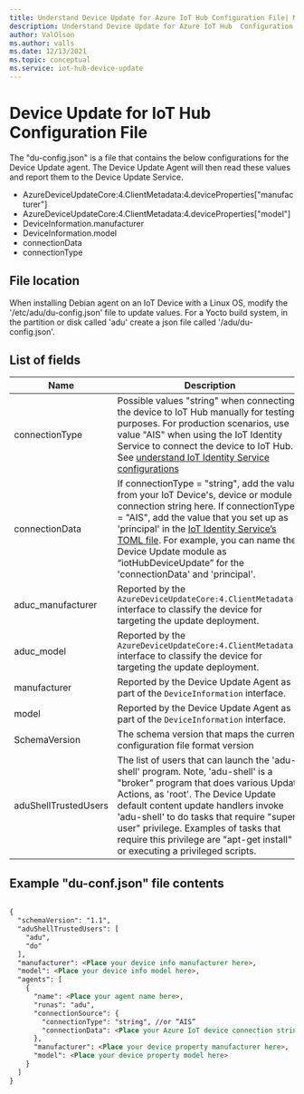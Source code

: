 ```yaml
---
title: Understand Device Update for Azure IoT Hub Configuration File| Microsoft Docs
description: Understand Device Update for Azure IoT Hub  Configuration File.
author: ValOlson
ms.author: valls
ms.date: 12/13/2021
ms.topic: conceptual
ms.service: iot-hub-device-update
---
```


# Device Update for IoT Hub Configuration File

The "du-config.json" is a file that contains the below configurations for the Device Update agent. The Device Update Agent will then read these values and report them to the Device Update Service. 

* AzureDeviceUpdateCore:4.ClientMetadata:4.deviceProperties["manufacturer"]
* AzureDeviceUpdateCore:4.ClientMetadata:4.deviceProperties["model"]
* DeviceInformation.manufacturer
* DeviceInformation.model
* connectionData 
* connectionType
    
## File location

When installing Debian agent on an IoT Device with a Linux OS, modify the '/etc/adu/du-config.json' file to update values. For a Yocto build system, in the partition or disk called 'adu' create a json file called '/adu/du-config.json'.

## List of fields

|Name|Description|
|-----------|--------------------|
|connectionType|Possible values "string" when connecting the device to IoT Hub manually for testing purposes. For production scenarios, use value "AIS" when using the IoT Identity Service to connect the device to IoT Hub. See [understand IoT Identity Service configurations](https://azure.github.io/iot-identity-service/configuration.html)|
|connectionData|If connectionType = "string", add the value from your IoT Device's, device or module connection string here. If connectionType = "AIS", add the value that you set up as 'principal' in the [IoT Identity Service’s TOML file](https://azure.github.io/iot-identity-service/configuration.html). For example, you can name the Device Update module as “iotHubDeviceUpdate” for the 'connectionData' and 'principal'.|
|aduc_manufacturer|Reported by the `AzureDeviceUpdateCore:4.ClientMetadata:4` interface to classify the device for targeting the update deployment.|
|aduc_model|Reported by the `AzureDeviceUpdateCore:4.ClientMetadata:4` interface to classify the device for targeting the update deployment.|
|manufacturer|Reported by the Device Update Agent as part of the `DeviceInformation` interface.|
|model|Reported by the Device Update Agent as part of the `DeviceInformation` interface.|
|SchemaVersion|The schema version that maps the current configuration file format version|
|aduShellTrustedUsers|The list of users that can launch the 'adu-shell' program. Note, 'adu-shell' is a "broker" program that does various Update Actions, as 'root'. The Device Update default content update handlers invoke 'adu-shell' to do tasks that require "super user" privilege. Examples of tasks that require this privilege are "apt-get install" or executing a privileged scripts.|

## Example "du-conf.json" file contents

```markdown

{
  "schemaVersion": "1.1",
  "aduShellTrustedUsers": [
    "adu",
    "do"
  ],
  "manufacturer": <Place your device info manufacturer here>,
  "model": <Place your device info model here>,
  "agents": [
    {
      "name": <Place your agent name here>,
      "runas": "adu",
      "connectionSource": {
        "connectionType": "string", //or “AIS”
        "connectionData": <Place your Azure IoT device connection string here>
      },
      "manufacturer": <Place your device property manufacturer here>,
      "model": <Place your device property model here>
    }
  ]
}

```
